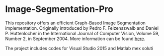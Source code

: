 # Image-Segmentation-Pro

This repository offers an efficient Graph-Based Image Segmentation implementation. Originally introduced by Pedro F. Felzenszwalb and Daniel P. Huttenlocher in the International Journal of Computer Vision, Volume 59, Number 2, in September 2004. More information can be found [here](http://people.cs.uchicago.edu/~pff/segment/).

The project includes codes for Visual Studio 2015 and Matlab mex soluti